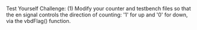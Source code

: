 Test Yourself Challenge:
(1) Modify your counter and testbench files so that the en signal controls the direction of counting: 
'1' for up and '0' for down, via the vbdFlag() function.


